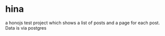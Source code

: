 # hina
a honojs test project which shows a list of posts and a page for each post. Data is via postgres
